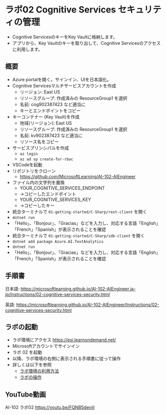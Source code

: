 # ラボ02 Cognitive Services セキュリティの管理

- Cognitive ServicesのキーをKey Vaultに格納します。
- アプリから、Key Vaultのキーを取り出して、Cognitive Servicesのアクセスに利用します。

## 概要

- Azure portalを開く。サインイン、UIを日本語化。
- Cognitive Servicesマルチサービスアカウントを作成
  - リージョン: East US
  - リソースグループ: 作成済みの ResourceGroup1 を選択
  - 名前: cog902387423 など適当に
  - キーとエンドポイントをコピー
- キーコンテナー (Key Vault)を作成
  - 地域(リージョン): East US
  - リソースグループ: 作成済みの ResourceGroup1 を選択
  - 名前: kv902387423 など適当に
  - リソース名をコピー
- サービスプリンシパルを作成
  - `az login`
  - `az ad sp create-for-rbac`
- VSCodeを起動
- リポジトリをクローン
  - https://github.com/MicrosoftLearning/AI-102-AIEngineer
- ファイル内の文字列を置換
  - YOUR_COGNITIVE_SERVICES_ENDPOINT
  - →コピーしたエンドポイント
  - YOUR_COGNITIVE_SERVICES_KEY
  - →コピーしたキー
- 統合ターミナルで `01-getting-started/C-Sharp/rest-client` を開く
- `dotnet run`
- 「Hello」、「Bonjour」、「Gracias」などを入力し、対応する言語「English」「French」「Spanish」が表示されることを確認
- 統合ターミナルで `01-getting-started/C-Sharp/sdk-client` を開く
- `dotnet add package Azure.AI.TextAnalytics`
- `dotnet run`
- 「Hello」、「Bonjour」、「Gracias」などを入力し、対応する言語「English」「French」「Spanish」が表示されることを確認

## 手順書

日本語:
https://microsoftlearning.github.io/AI-102-AIEngineer.ja-jp/Instructions/02-cognitive-services-security.html

英語:
https://microsoftlearning.github.io/AI-102-AIEngineer/Instructions/02-cognitive-services-security.html

## ラボの起動

- ラボ環境にアクセス https://esi.learnondemand.net/
- Microsoftアカウントでサインイン
- ラボ 02 を起動
- 以降、ラボ環境の右側に表示される手順書に従って操作
- 詳しくは以下を参照
  - [ラボ環境の利用方法](https://github.com/hiryamada/notes/blob/main/cloudslice/README.md)
  - [ラボの操作](https://github.com/hiryamada/notes/blob/main/cloudslice/CloudSliceLab.pdf)

## YouTube動画

AI-102 ラボ02 https://youtu.be/FQNB5deviiI

